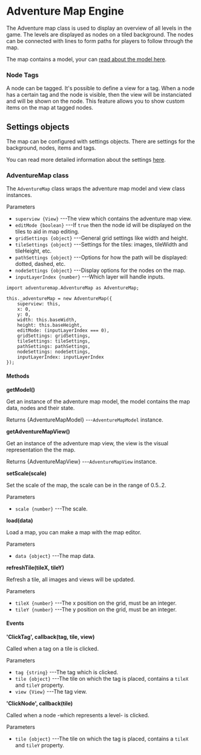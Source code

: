 # Adventure Map Engine

The Adventure map class is used to display an overview of all levels in the game.
The levels are displayed as nodes on a tiled background.  The nodes can be connected with lines to form paths for players to follow through the map.

The map contains a model, your can [read about the model here](model.md).

### Node Tags

A node can be tagged.  It's possible to define a view for a tag.  When a node has a certain tag and the node is visible, then the view will be instanciated and will be shown on the node.  This feature allows you to show custom items on the map at tagged nodes.

## Settings objects

The map can be configured with settings objects.  There are settings for the background, nodes, items and tags.

You can read more detailed information about the settings [here](settings.md).

### AdventureMap class

The `AdventureMap` class wraps the adventure map model and view class instances.

Parameters
 + `superview {View}` ---The view which contains the adventure map view.
 + `editMode {boolean}` ---If `true` then the node id will be displayed on the tiles to aid in map editing.
 + `gridSettings {object}` ---General grid settings like width and height.
 + `tileSettings {object}` ---Settings for the tiles: images, tileWidth and tileHeight, etc.
 + `pathSettings {object}` ---Options for how the path will be displayed: dotted, dashed, etc.
 + `nodeSettings {object}` ---Display options for the nodes on the map.
 + `inputLayerIndex {number}` ---Which layer will handle inputs.

~~~
import adventuremap.AdventureMap as AdventureMap;

this._adventureMap = new AdventureMap({
	superview: this,
	x: 0,
	y: 0,
	width: this.baseWidth,
	height: this.baseHeight,
	editMode: (inputLayerIndex === 0),
	gridSettings: gridSettings,
	tileSettings: tileSettings,
	pathSettings: pathSettings,
	nodeSettings: nodeSettings,
	inputLayerIndex: inputLayerIndex
});
~~~

#### Methods

__getModel()__

Get an instance of the adventure map model, the model contains the map data, nodes and their state.

Returns
 {AdventureMapModel} ---`AdventureMapModel` instance.

__getAdventureMapView()__

Get an instance of the adventure map view, the view is the visual representation the the map.

Returns
 {AdventureMapView} ---`AdventureMapView` instance.

__setScale(scale)__

Set the scale of the map, the scale can be in the range of 0.5..2.

Parameters
 + `scale {number}` ---The scale.

__load(data)__

Load a map, you can make a map with the map editor.

Parameters
 + `data {object}` ---The map data.

__refreshTile(tileX, tileY)__

Refresh a tile, all images and views will be updated.

Parameters
 + `tileX {number}` ---The x position on the grid, must be an integer.
 + `tileY {number}` ---The y position on the grid, must be an integer.

#### Events

__'ClickTag', callback(tag, tile, view)__

Called when a tag on a tile is clicked.

Parameters
 + `tag {string}` ---The tag which is clicked.
 + `tile {object}` ---The tile on which the tag is placed, contains a `tileX` and `tileY` property.
 + `view {View}` ---The tag view.

__'ClickNode', callback(tile)__

Called when a node -which represents a level- is clicked.

Parameters
 + `tile {object}` ---The tile on which the tag is placed, contains a `tileX` and `tileY` property.
